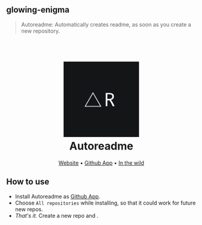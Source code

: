 ## glowing-enigma

> Autoreadme: Automatically creates readme, as soon as you create a new repository.

<h1 align="center">
  <br>
  <a href="https://rajatsharma.github.io/glowing-enigma/"><img src="src/logo.png" alt="autoreadme" width="200"></a>
  <br>
  Autoreadme
  <br>
</h1>

<p align="center">
  <a href="https://rajatsharma.github.io/glowing-enigma/">Website</a> •
  <a href="https://github.com/apps/autoreadme">Github App</a> •
  <a href="/src/howto.gif">In the wild</a>
</p>

## How to use

- Install Autoreadme as [Github App](https://github.com/apps/autoreadme).
- Choose `All repositories` while installing, so that it could work for future new repos.
- _That's it._ Create a new repo and .
